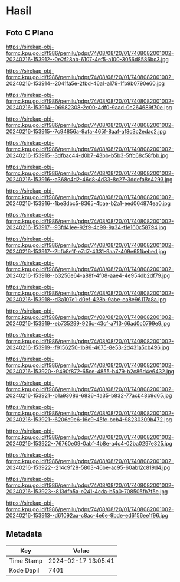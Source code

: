 # Hasil

## Foto C Plano

https://sirekap-obj-formc.kpu.go.id/f986/pemilu/pdpr/74/08/08/20/01/7408082001002-20240216-153912--0e2f28ab-6107-4ef5-a100-3056d8586bc3.jpg

https://sirekap-obj-formc.kpu.go.id/f986/pemilu/pdpr/74/08/08/20/01/7408082001002-20240216-153914--2041fa5e-2fbd-46a1-a179-1fb9b0790e60.jpg

https://sirekap-obj-formc.kpu.go.id/f986/pemilu/pdpr/74/08/08/20/01/7408082001002-20240216-153914--06982308-2c00-4df0-9aad-0c264689f70e.jpg

https://sirekap-obj-formc.kpu.go.id/f986/pemilu/pdpr/74/08/08/20/01/7408082001002-20240216-153915--7c94856a-9afa-465f-8aaf-af8c3c2edac2.jpg

https://sirekap-obj-formc.kpu.go.id/f986/pemilu/pdpr/74/08/08/20/01/7408082001002-20240216-153915--3dfbac44-d0b7-43bb-b5b3-5ffc68c58fbb.jpg

https://sirekap-obj-formc.kpu.go.id/f986/pemilu/pdpr/74/08/08/20/01/7408082001002-20240216-153916--a368c4d2-46d8-4d33-8c27-3ddefa8e4293.jpg

https://sirekap-obj-formc.kpu.go.id/f986/pemilu/pdpr/74/08/08/20/01/7408082001002-20240216-153916--1be3dbc5-8365-4bae-b2a1-eed064874ea0.jpg

https://sirekap-obj-formc.kpu.go.id/f986/pemilu/pdpr/74/08/08/20/01/7408082001002-20240216-153917--93fd41ee-92f9-4c99-9a34-f1e160c58794.jpg

https://sirekap-obj-formc.kpu.go.id/f986/pemilu/pdpr/74/08/08/20/01/7408082001002-20240216-153917--2bfb8e1f-e7d7-4331-9aa7-409e651bebed.jpg

https://sirekap-obj-formc.kpu.go.id/f986/pemilu/pdpr/74/08/08/20/01/7408082001002-20240216-153918--b3256e64-a88f-4f08-aae4-4e954db2df79.jpg

https://sirekap-obj-formc.kpu.go.id/f986/pemilu/pdpr/74/08/08/20/01/7408082001002-20240216-153918--d3a107e1-d0ef-423b-9abe-ea8e96117a8a.jpg

https://sirekap-obj-formc.kpu.go.id/f986/pemilu/pdpr/74/08/08/20/01/7408082001002-20240216-153919--eb735299-926c-43cf-a713-66ad0c0799e9.jpg

https://sirekap-obj-formc.kpu.go.id/f986/pemilu/pdpr/74/08/08/20/01/7408082001002-20240216-153919--f9156250-1b96-4675-8e53-2d431a5cb496.jpg

https://sirekap-obj-formc.kpu.go.id/f986/pemilu/pdpr/74/08/08/20/01/7408082001002-20240216-153920--9490f872-65ce-4855-b479-b2c86d4e6432.jpg

https://sirekap-obj-formc.kpu.go.id/f986/pemilu/pdpr/74/08/08/20/01/7408082001002-20240216-153921--b1a9308d-6836-4a35-b832-77acb48b9d65.jpg

https://sirekap-obj-formc.kpu.go.id/f986/pemilu/pdpr/74/08/08/20/01/7408082001002-20240216-153921--6206c9e6-16e9-45fc-bcb4-98230309b472.jpg

https://sirekap-obj-formc.kpu.go.id/f986/pemilu/pdpr/74/08/08/20/01/7408082001002-20240216-153922--76760e09-0abf-4b8e-a4c4-02ba0297e325.jpg

https://sirekap-obj-formc.kpu.go.id/f986/pemilu/pdpr/74/08/08/20/01/7408082001002-20240216-153922--214c9f28-5803-46be-ac95-60ab12c819d4.jpg

https://sirekap-obj-formc.kpu.go.id/f986/pemilu/pdpr/74/08/08/20/01/7408082001002-20240216-153923--813dfb5a-e241-4cda-b5a0-708505fb7f5e.jpg

https://sirekap-obj-formc.kpu.go.id/f986/pemilu/pdpr/74/08/08/20/01/7408082001002-20240216-153913--d61092aa-c8ac-4e6e-9bde-ed6156ee1f96.jpg


## Metadata

| Key        | Value               |
| ---------- | ------------------- |
| Time Stamp | 2024-02-17 13:05:41 |
| Kode Dapil | 7401                |



